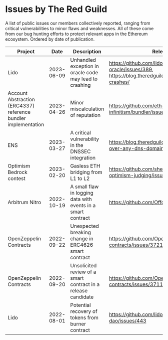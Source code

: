 # Issues by The Red Guild

A list of public issues our members collectively reported, ranging from critical vulnerabilities to minor flaws and weaknesses. All of these come from our bug hunting efforts to protect relevant apps in the Ethereum ecosystem. Ordered by date of publication.

|Project|Date|Description|Relevant links|
|---|---|---|---|
|Lido|2023-06-09|Unhandled exception in oracle code may lead to crashing|https://github.com/lidofinance/lido-oracle/issues/389, https://blog.theredguild.org/question-until-it-crashes/|
|Account Abstraction (ERC4337) reference bundler implementation|2023-04-26|Minor miscalculation of reputation|https://github.com/eth-infinitism/bundler/issues/94|
|ENS|2023-03-27|A critical vulnerability in the DNSSEC integration|https://blog.theredguild.org/how-to-almost-take-over-any-dns-domain-on-ens|
|Optimism Bedrock contest|2023-02-20|Gasless ETH bridging from L1 to L2|https://github.com/sherlock-audit/2023-01-optimism-judging/issues/71|
|Arbitrum Nitro|2022-10-19|A small flaw in logging data with events in a smart contract|https://github.com/OffchainLabs/nitro/issues/1251|
|OpenZeppelin Contracts|2022-09-22|Unexpected breaking change in ERC4626 smart contract|https://github.com/OpenZeppelin/openzeppelin-contracts/issues/3721|
|OpenZeppelin Contracts|2022-09-20|Unsolicited review of a smart contract in a release candidate|https://github.com/OpenZeppelin/openzeppelin-contracts/issues/3711|
|Lido|2022-08-01|Potential recovery of tokens from burner contract|https://github.com/lidofinance/lido-dao/issues/443|

